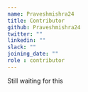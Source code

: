 ```yaml
---
name: Praveshmishra24
title: Contributor
github: Praveshmishra24
twitter: ""
linkedin: ""
slack: ""
joining_date: ""
role : contributor
---
```


Still waiting for this
